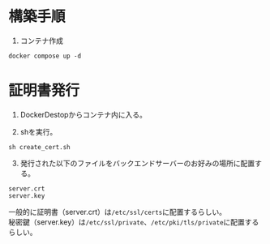 # 構築手順
1. コンテナ作成
```
docker compose up -d
```

# 証明書発行
1. DockerDestopからコンテナ内に入る。

2. shを実行。
```
sh create_cert.sh
```

3. 発行された以下のファイルをバックエンドサーバーのお好みの場所に配置する。
```
server.crt
server.key
```
一般的に証明書（server.crt）は`/etc/ssl/certs`に配置するらしい。  
秘密鍵（server.key）は`/etc/ssl/private`、`/etc/pki/tls/private`に配置するらしい。